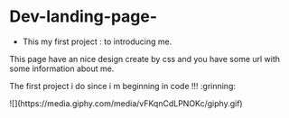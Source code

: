 # Dev-landing-page-
- This my first project : to introducing me. 
<p>
This page have an nice design create by css and you have some url with some information about me.
</p> 
<p> The first project i do since  i m beginning in code !!! :grinning: </p>
<p>![](https://media.giphy.com/media/vFKqnCdLPNOKc/giphy.gif)</p>

